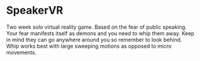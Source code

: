 # SpeakerVR
Two week solo virtual reality game. Based on the fear of public speaking. Your fear manifests itself as demons and you need to whip them away. Keep in mind they can go anywhere around you so remember to look behind. Whip works best with large sweeping motions as opposed to micro movements. 
